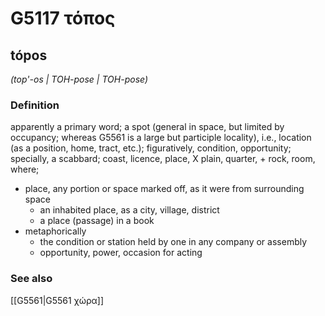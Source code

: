 # G5117 τόπος

## tópos

_(top'-os | TOH-pose | TOH-pose)_

### Definition

apparently a primary word; a spot (general in space, but limited by occupancy; whereas G5561 is a large but participle locality), i.e., location (as a position, home, tract, etc.); figuratively, condition, opportunity; specially, a scabbard; coast, licence, place, X plain, quarter, + rock, room, where; 

- place, any portion or space marked off, as it were from surrounding space
  - an inhabited place, as a city, village, district
  - a place (passage) in a book
- metaphorically
  - the condition or station held by one in any company or assembly
  - opportunity, power, occasion for acting

### See also

[[G5561|G5561 χώρα]]
